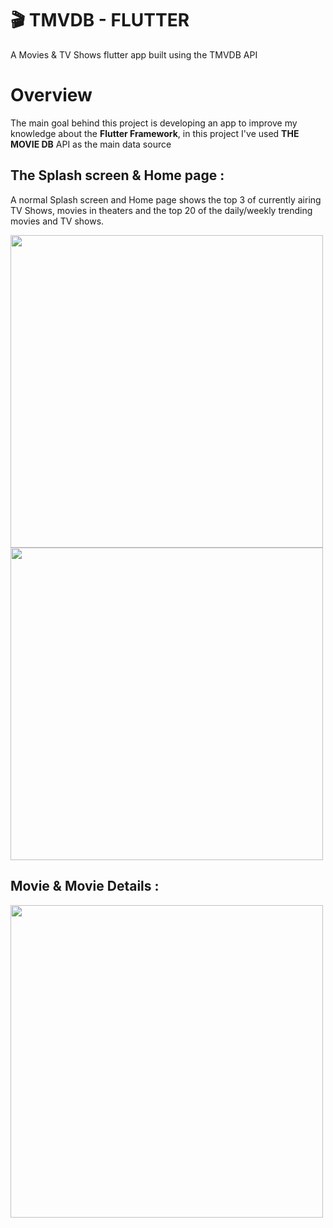 # 🎬 TMVDB - FLUTTER

A Movies & TV Shows flutter app built using the TMVDB API

# Overview 

The main goal behind this project is developing an app to improve my knowledge about the **Flutter Framework**, in this project I've used **THE MOVIE DB** API as the main data source


## The Splash screen & Home page :

A normal Splash screen and Home page shows the top 3 of currently airing TV Shows, movies in theaters and the top 20 of the daily/weekly trending movies and TV shows.


<img src="https://i.imgur.com/wGHzABt.gif" height="500em" /> <img src="https://i.imgur.com/6edOw7s.gif" height="500em" />


## Movie & Movie Details :


<img src="https://i.imgur.com/BsT8HLk.gif" height="500em" />


